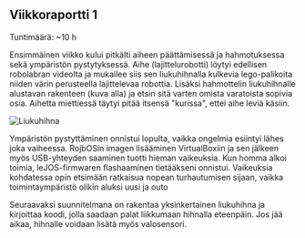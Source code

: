 ## Viikkoraportti 1

Tuntimäärä: ~10 h

Ensimmäinen viikko kului pitkälti aiheen päättämisessä ja hahmotuksessa sekä ympäristön pystytyksessä. Aihe (lajittelurobotti) löytyi edellisen robolabran videolta ja mukailee siis sen liukuhihnalla kulkevia lego-palikoita niiden värin perusteella lajittelevaa robottia. Lisäksi hahmottelin liukuhihnalle alustavan rakenteen (kuva alla) ja etsin sitä varten omista varatoista sopivia osia. Aihetta miettiessä täytyi pitää itsensä "kurissa", ettei aihe leviä käsiin.

![Liukuhihna](/dokumentaatio/iukuhihna.png "Liukuhihna")

Ympäristön pystyttäminen onnistui lopulta, vaikka ongelmia esiintyi lähes joka vaiheessa. RojbOSin imagen lisääminen VirtualBoxiin ja sen jälkeen myös USB-yhteyden saaminen tuotti hieman vaikeuksia. Kun homma alkoi toimia, leJOS-firmwaren flashaaminen tietääkseni onnistui. Vaikeuksia kohdatessa opin etsimään ratkaisua nopean turhautumisen sijaan, vaikka toimintaympäristö olikin aluksi uusi ja outo

Seuraavaksi suunnitelmana on rakentaa yksinkertainen liukuhihna ja kirjoittaa koodi, jolla saadaan palat liikkumaan hihnalla eteenpäin. Jos jää aikaa, hihnalle voidaan lisätä myös valosensori.
